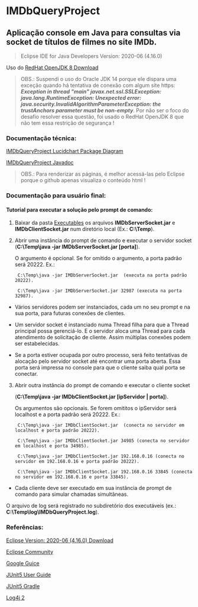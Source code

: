 # IMDbQueryProject
## Aplicação console em Java para consultas via socket de títulos de filmes no site IMDb.
> Eclipse IDE for Java Developers Version: 2020-06 (4.16.0)

Uso do [RedHat OpenJDK 8 Download](https://developers.redhat.com/download-manager/file/java-1.8.0-openjdk-1.8.0.265-3.b01.redhat.windows.x86_64.msi)

> OBS.: Suspendi o uso do Oracle JDK 14 porque ele dispara uma exceção quando há tentativa de conexão com algum site https: **_Exception in thread "main" javax.net.ssl.SSLException: java.lang.RuntimeException: Unexpected error: java.security.InvalidAlgorithmParameterException: the trustAnchors parameter must be non-empty_**.
 Por não ser o foco do desafio resolver essa questão, foi usado o RedHat OpenJDK 8 que não tem essa restrição de segurança !

### Documentação técnica:

[IMDbQueryProject Lucidchart Package Diagram](https://app.lucidchart.com/documents/view/0d56f59b-9c80-4575-a536-f7564f94275a/0_0)

[IMDbQueryProject Javadoc](https://github.com/fbentes/EmitesJavaJobApplicationChallenge/tree/master/IMDbQueryProject/javadoc/com/imdb/query)

> OBS.: Para renderizar as páginas, é melhor acessá-las pelo Eclipse porque o github apenas visualiza o conteúdo html !


### Documentação para usuário final:

#### Tutorial para executar a solução pelo prompt de comando:


1) Baixar da pasta [Executables](https://github.com/fbentes/EmitesJavaJobApplicationChallenge/tree/master/executables) os arquivos **IMDbServerSocket.jar** e **IMDbClientSocket.jar** num diretório local (Ex.: **C:\Temp**).

2) Abrir uma instância do prompt de comando e executar o servidor socket (**C:\Temp\java -jar IMDbServerSocket.jar [porta]**). 

   O argumento é opcional. Se for omitido o argumento, a porta padrão será 20222. 
   Ex.: 
        
        C:\Temp\java -jar IMDbServerSocket.jar  (executa na porta padrão 20222).
        
        C:\Temp\java -jar IMDbServerSocket.jar 32987 (executa na porta 32987).
        
*    Vários servidores podem ser instanciados, cada um no seu prompt e na sua porta, para futuras conexões de clientes. 

*    Um servidor socket é instanciado numa Thread filha para que a Thread principal possa gerenciá-lo. E o servidor aloca uma Thread para cada atendimento de solicitação de cliente. Assim múltiplas conexões podem ser estabelecidas.

*    Se a porta estiver ocupada por outro processo, será feito tentativas de alocação  pelo servidor socket até encontrar uma porta aberta. Essa porta será impressa no console para que o cliente saiba qual porta se conectar.

3) Abrir outra instância do prompt de comando e executar o cliente socket 

   (**C:\Temp\java -jar IMDbClientSocket.jar [ipServidor | porta]**). 

   Os argumentos são opcionais. Se forem omititos o ipServidor será localhost e a porta padrão será 20222.
   Ex.: 
        
        C:\Temp\java -jar IMDbClientSocket.jar  (conecta no servidor em localhost e porta padrão 20222).
   
        C:\Temp\java -jar IMDbClientSocket.jar 34985 (conecta no servidor em localhost e porta 34985).
   
        C:\Temp\java -jar IMDbClientSocket.jar 192.168.0.16 (conecta no servidor em 192.168.0.16 e porta padrão 20222).
        
        C:\Temp\java -jar IMDbClientSocket.jar 192.168.0.16 33845 (conecta no servidor em 192.168.0.16 e porta 33845).
        
*   Cada cliente deve ser executado em sua instância de prompt de comando para simular chamadas simultâneas.

O arquivo de log será registrado no subdiretório dos executáveis (ex.: **C:\Temp\log\IMDbQueryProject.log**).

### Referências:

[Eclipse Version: 2020-06 (4.16.0) Download](https://www.eclipse.org/downloads/download.php?file=/oomph/epp/2020-06/R/eclipse-inst-win64.exe&mirror_id=576)

[Eclipse Community](https://www.eclipse.org/community/eclipse_newsletter/2018/february/buildship.php)

[Google Guice](https://riptutorial.com/guice)

[JUnit5 User Guide](https://junit.org/junit5/docs/current/user-guide)

[JUnit5 Gradle](https://www.baeldung.com/junit-5-gradle)

[Log4j 2](https://logging.apache.org/log4j/2.x/)
